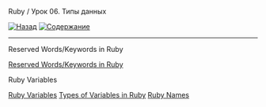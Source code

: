 Ruby / Урок 06. Типы данных

[![Назад](https://img.shields.io/badge/-%D0%9D%D0%B0%D0%B7%D0%B0%D0%B4-brightgreen)](3.Задание.md)
[![Содержание](https://img.shields.io/badge/-%D0%A1%D0%BE%D0%B4%D0%B5%D1%80%D0%B6%D0%B0%D0%BD%D0%B8%D0%B5-purple)](README.md)

***

Reserved Words/Keywords in Ruby

[Reserved Words/Keywords in Ruby](https://www.studytonight.com/ruby/reserved-keywords-in-ruby)

Ruby Variables

[Ruby Variables](https://www.javatpoint.com/ruby-variables)
[Types of Variables in Ruby](https://www.studytonight.com/ruby/types-of-variables-in-ruby)
[Ruby Names](http://rubylearning.com/satishtalim/ruby_names.html)
